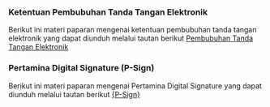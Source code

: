 ### **Ketentuan Pembubuhan Tanda Tangan Elektronik**

Berikut ini materi paparan mengenai ketentuan pembubuhan tanda tangan elektronik yang dapat diunduh melalui tautan berikut [Pembubuhan Tanda Tangan Elektronik](<Dokumentasi/BJMPG-KETENTUAN PEMBUBUHAN TANDA TANGAN ELEKTRONIK.pdf>)


### **Pertamina Digital Signature (P-Sign)**

Berikut ini materi paparan mengenai Pertamina Digital Signature yang dapat diunduh melalui tautan berikut [{P-Sign}](<Dokumentasi/Materi Sosialisasi DS.pdf>)
